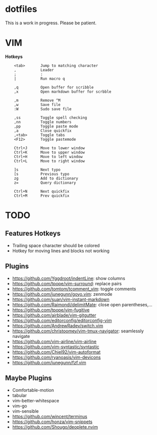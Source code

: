 # dotfiles

This is a work in progress. Please be patient.

# VIM

**Hotkeys**

        <tab>       Jump to matching character
        ,           Leader
        ;           :
        |           Run macro q

        ,q          Open buffer for scribble
        ,x          Open markdown buffer for scrbble

        ,m          Remove ^M
        ,w          Save file
        :W          Sudo save file

        ,ss         Toggle spell checking
        ,nn         Toggle numbers
        ,pp         Toggle paste mode
        ,a          Close quickfix
        ,<tab>      Toggle tabs
        <F12>       Toggle pastemode

        Ctrl+J      Move to lower window
        Ctrl+K      Move to upper window
        Ctrl+H      Move to left window
        Ctrl+L      Move to right window

        ]s          Next typo
        [s          Previous typo
        zg          Add to dictionary
        z=          Query dictionary

        Ctrl+N      Next quickfix
        Ctrl+M      Prev quickfix

# TODO

## Features Hotkeys

* Trailing space character should be colored
* Hotkey for moving lines and blocks not working

## Plugins

* https://github.com/Yggdroot/indentLine: show columns
* https://github.com/tpope/vim-surround: replace pairs
* https://github.com/tomtom/tcomment_vim: toggle comments
* https://github.com/junegunn/goyo.vim: zenmode
* https://github.com/suan/vim-instant-markdown
* https://github.com/Raimondi/delimitMate: close open parentheses,...
* https://github.com/tpope/vim-fugitive
* https://github.com/airblade/vim-gitgutter
* https://github.com/editorconfig/editorconfig-vim
* https://github.com/AndrewRadev/switch.vim
* https://github.com/christoomey/vim-tmux-navigator: seamlessly navigate
* https://github.com/vim-airline/vim-airline
* https://github.com/vim-syntastic/syntastic
* https://github.com/Chiel92/vim-autoformat
* https://github.com/ryanoasis/vim-devicons
* https://github.com/junegunn/fzf.vim

## Maybe Plugins
* Comfortable-motion
* tabular
* vim-better-whitespace
* vim-go
* vim-sensible
* https://github.com/wincent/terminus
* https://github.com/honza/vim-snippets
* https://github.com/Shougo/deoplete.nvim

